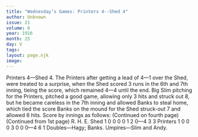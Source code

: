 ```yaml
---
title: "Wednesday’s Games: Printers 4--Shed 4"
author: Unknown
issue: 21
volume: 6
year: 1916
month: 25
day: V
tags:
layout: page.njk
image:
---
```

Printers 4—Shed 4.      The Printers after getting a lead of 4—1 over the Shed, were treated to a surprise, when the Shed scored 3 runs in the 6th and 7th inning, tieing the score, which remained 4—4 until the end.      Big Slim pitching for the Printers, pitched a good game, allowing only 3 hits and struck out 8, but he became careless in the 7th inning and allowed Banks to steal home, which tied the score      Banks on the mound for the Shed struck-out 7 and allowed 6 hits.       Score by innings as follows:      (Continued on fourth page)      (Continued from 1st page)      R. H. E. Shed 1 0 0 0 0 1 2 0—4 3 3 Printers 1 0 0 0 3 0 0 0—4 6 1       Doubles—Hagy; Banks.      Umpires—Slim and Andy.   


